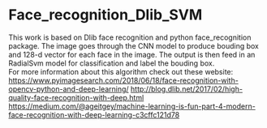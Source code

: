# Face_recognition_Dlib_SVM
This work is based on Dlib face recognition and python face_recognition package. The image goes through the CNN model to produce bouding box and 128-d vector for each face in the image. The output is then feed in an RadialSvm model for classification and label the bouding box.<br/>
For more information about this algorithm check out these website:
https://www.pyimagesearch.com/2018/06/18/face-recognition-with-opencv-python-and-deep-learning/
http://blog.dlib.net/2017/02/high-quality-face-recognition-with-deep.html
https://medium.com/@ageitgey/machine-learning-is-fun-part-4-modern-face-recognition-with-deep-learning-c3cffc121d78
